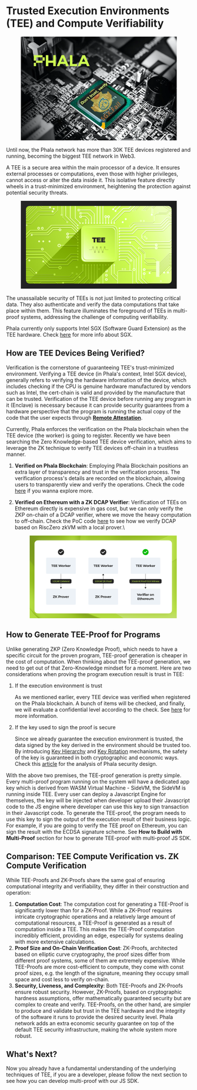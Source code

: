 # Trusted Execution Environments (TEE) and Compute Verifiability

<figure><img src="../../.gitbook/assets/TEE-Compute-Verifiability.png" alt=""><figcaption></figcaption></figure>

Until now, the Phala network has more than 30K TEE devices registered and running, becoming the biggest TEE network in Web3.

A TEE is a secure area within the main processor of a device. It ensures external processes or computations, even those with higher privileges, cannot access or alter the data inside it. This isolative feature directly wheels in a trust-minimized environment, heightening the protection against potential security threats.

<figure><img src="../../.gitbook/assets/TEE.png" alt=""><figcaption></figcaption></figure>

The unassailable security of TEEs is not just limited to protecting critical data. They also authenticate and verify the data computations that take place within them. This feature illuminates the foreground of TEEs in multi-proof systems, addressing the challenge of computing verifiability.

Phala currently only supports Intel SGX (Software Guard Extension) as the TEE hardware. Check [here](https://sgx101.gitbook.io/sgx101/sgx-bootstrap/overview) for more info about SGX.

## How are TEE Devices Being Verified?

Verification is the cornerstone of guaranteeing TEE's trust-minimized environment. Verifying a TEE device (in Phala's context, Intel SGX device), generally refers to verifying the hardware information of the device, which includes checking if the CPU is genuine hardware manufactured by vendors such as Intel, the cert-chain is valid and provided by the manufacture that can be trusted. Verification of the TEE device before running any program in it (Enclave) is necessary because it can provide security guarantees from a hardware perspective that the program is running the actual copy of the code that the user expects through [**Remote Attestation**](https://sgx101.gitbook.io/sgx101/sgx-bootstrap/attestation#remote-attestation-primitives).

Currently, Phala enforces the verification on the Phala blockchain when the TEE device (the worker) is going to register. Recently we have been searching the Zero Knowledge-based TEE device verification, which aims to leverage the ZK technique to verify TEE devices off-chain in a trustless manner.

1. **Verified on Phala Blockchain**: Employing Phala Blockchain positions an extra layer of transparency and trust in the verification process. The verification process's details are recorded on the blockchain, allowing users to transparently view and verify the operations. Check the code [here](https://github.com/Phala-Network/phala-blockchain/tree/master/crates/sgx-attestation) if you wanna explore more.
2.  **Verified on Ethereum with a ZK DCAP Verifier**: Verification of TEEs on Ethereum directly is expensive in gas cost, but we can only verify the ZKP on-chain of a DCAP verifier, where we move the heavy computation to off-chain. Check the PoC code [here](https://github.com/tolak/zk-dcap-verifier) to see how we verify DCAP based on RiscZero zkVM with a local prover.\


    <figure><img src="../../.gitbook/assets/TEE-ZKProver.png" alt=""><figcaption></figcaption></figure>

## How to Generate TEE-Proof for Programs

Unlike generating ZKP (Zero Knowledge Proof), which needs to have a specific circuit for the proven program, TEE-proof generation is cheaper in the cost of computation. When thinking about the TEE-proof generation, we need to get out of that Zero-Knowledge mindset for a moment. Here are two considerations when proving the program execution result is trust in TEE:

1.  If the execution environment is trust

    As we mentioned earlier, every TEE device was verified when registered on the Phala blockchain. A bunch of items will be checked, and finally, we will evaluate a confidential level according to the check. See [here](https://docs.phala.network/compute-providers/basic-info/confidence-level-and-sgx-function) for more information.
2.  If the key used to sign the proof is secure

    Since we already guarantee the execution environment is trusted, the data signed by the key derived in the environment should be trusted too. By introducing [Key Hierarchy](https://docs.phala.network/developers/advanced-topics/blockchain-infrastructure/secret-key-hierarchy#key-hierarchy-management) and [Key Rotation](https://github.com/Phala-Network/phala-blockchain/pull/810) mechanisms, the safety of the key is guaranteed in both cryptographic and economic ways. Check this [article](https://medium.com/phala-network/technical-analysis-of-why-phala-will-not-be-affected-by-the-intel-sgx-chip-vulnerabilities-e045b0189dc2) for the analysis of Phala security design.

With the above two premises, the TEE-proof generation is pretty simple. Every multi-proof program running on the system will have a dedicated app key which is derived from WASM Virtual Machine - SideVM, the SideVM is running inside TEE. Every user can deploy a Javascript Engine for themselves, the key will be injected when developer upload their Javascript code to the JS engine where developer can use this key to sign transaction in their Javascript code. To generate the TEE-proof, the program needs to use this key to sign the output of the execution result of their business logic. For example, if you are going to verify the TEE proof on Ethereum, you can sign the result with the ECDSA signature scheme. See **How to Build with Multi-Proof** section for how to generate TEE-proof with multi-proof JS SDK.

## Comparison: TEE Compute Verification vs. ZK Compute Verification

While TEE-Proofs and ZK-Proofs share the same goal of ensuring computational integrity and verifiability, they differ in their construction and operation:

1. **Computation Cost**: The computation cost for generating a TEE-Proof is significantly lower than for a ZK-Proof. While a ZK-Proof requires intricate cryptographic operations and a relatively large amount of computational resources, a TEE-Proof is generated as a result of computation inside a TEE. This makes the TEE-Proof computation incredibly efficient, providing an edge, especially for systems dealing with more extensive calculations.
2. **Proof Size and On-Chain Verification Cost**: ZK-Proofs, architected based on elliptic curve cryptography, the proof sizes differ from different proof systems, some of them are extremely expensive. While TEE-Proofs are more cost-efficient to compute, they come with const proof sizes, e.g. the length of the signature, meaning they occupy small space and cost less to verify on-chain.
3. **Security, Liveness, and Complexity**: Both TEE-Proofs and ZK-Proofs ensure robust security. However, ZK-Proofs, based on cryptographic hardness assumptions, offer mathematically guaranteed security but are complex to create and verify. TEE-Proofs, on the other hand, are simpler to produce and validate but trust in the TEE hardware and the integrity of the software it runs to provide the desired security level. Phala network adds an extra economic security guarantee on top of the default TEE security infrastructure, making the whole system more robust.

## What's Next?

Now you already have a fundamental understanding of the underlying techniques of TEE, if you are a developer, please follow the next section to see how you can develop multi-proof with our JS SDK.
